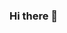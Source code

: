 ### Hi there 👋

<!--
**psnwd/psnwd** is a ✨ _special_ ✨ repository because its `README.md` (this file) appears on your GitHub profile.


[![psnwd's github stats](https://github-readme-stats.vercel.app/api?username=psnwd&show_icons=true&count_private=true&include_all_commits=true&theme=radical)](https://github.com/bezzad)


[![Top Langs](https://github-readme-stats.vercel.app/api/top-langs/?username=psnwd&langs_count=8&layout=compact&theme=radical)](https://github.com/psnwd/)


